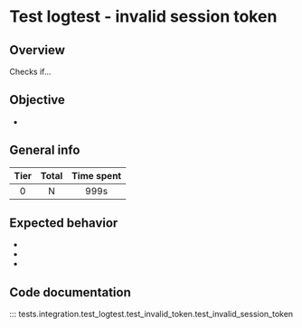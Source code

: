 # Test logtest - invalid session token

## Overview

Checks if...

## Objective

- 

## General info

|Tier | Total | Time spent |
| :--:| :--:  | :--:       |
| 0   |    N |    999s  |


## Expected behavior

- 
- 
- 

## Code documentation

::: tests.integration.test_logtest.test_invalid_token.test_invalid_session_token
